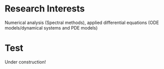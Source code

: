 # Research Interests
Numerical analysis (Spectral methods), applied differential equations (ODE models/dynamical systems and PDE models)

# Test

Under construction!
